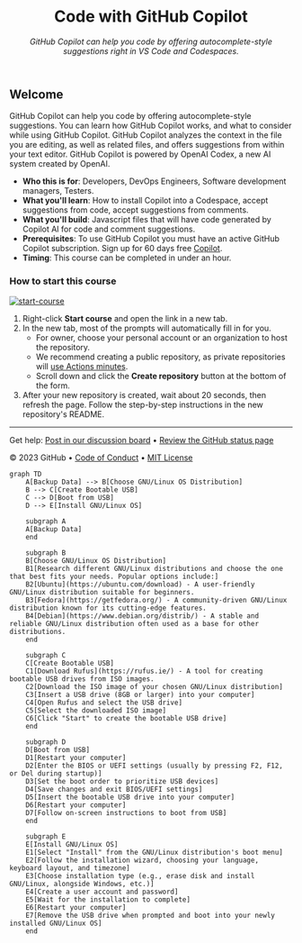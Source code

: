 <header>

<!--
  <<< Author notes: Course header >>>
  Read <https://skills.github.com/quickstart> for more information about how to build courses using this template.
  Include a 1280×640 image, course name in sentence case, and a concise description in emphasis.
  In your repository settings: enable template repository, add your 1280×640 social image, auto delete head branches.
  Next to "About", add description & tags; disable releases, packages, & environments.
  Add your open source license, GitHub uses the MIT license.
-->

# Code with GitHub Copilot

_GitHub Copilot can help you code by offering autocomplete-style suggestions right in VS Code and Codespaces._

</header>

<!--
  <<< Author notes: Course start >>>
  Include start button, a note about Actions minutes,
  and tell the learner why they should take the course.
-->

## Welcome

GitHub Copilot can help you code by offering autocomplete-style suggestions. You can learn how GitHub Copilot works, and what to consider while using GitHub Copilot. GitHub Copilot analyzes the context in the file you are editing, as well as related files, and offers suggestions from within your text editor. GitHub Copilot is powered by OpenAI Codex, a new AI system created by OpenAI.

- **Who this is for**: Developers, DevOps Engineers, Software development managers, Testers.
- **What you'll learn**: How to install Copilot into a Codespace, accept suggestions from code, accept suggestions from comments.
- **What you'll build**: Javascript files that will have code generated by Copilot AI for code and comment suggestions.
- **Prerequisites**: To use GitHub Copilot you must have an active GitHub Copilot subscription. Sign up for 60 days free [Copilot](https://github.com/settings/copilot).
- **Timing**: This course can be completed in under an hour.

### How to start this course

<!-- For start course, run in JavaScript:
'https://github.com/new?' + new URLSearchParams({
  template_owner: 'skills',
  template_name: 'copilot-codespaces-vscode',
  owner: '@me',
  name: 'skills-copilot-codespaces-vscode',
  description: 'My clone repository',
  visibility: 'public',
}).toString()
-->

[![start-course](https://user-images.githubusercontent.com/1221423/235727646-4a590299-ffe5-480d-8cd5-8194ea184546.svg)](https://github.com/new?template_owner=skills&template_name=copilot-codespaces-vscode&owner=%40me&name=skills-copilot-codespaces-vscode&description=My+clone+repository&visibility=public)

1. Right-click **Start course** and open the link in a new tab.
2. In the new tab, most of the prompts will automatically fill in for you.
   - For owner, choose your personal account or an organization to host the repository.
   - We recommend creating a public repository, as private repositories will [use Actions minutes](https://docs.github.com/en/billing/managing-billing-for-github-actions/about-billing-for-github-actions).
   - Scroll down and click the **Create repository** button at the bottom of the form.
3. After your new repository is created, wait about 20 seconds, then refresh the page. Follow the step-by-step instructions in the new repository's README.

<footer>

<!--
  <<< Author notes: Footer >>>
  Add a link to get support, GitHub status page, code of conduct, license link.
-->

---

Get help: [Post in our discussion board](https://github.com/skills/.github/discussions) &bull; [Review the GitHub status page](https://www.githubstatus.com/)

&copy; 2023 GitHub &bull; [Code of Conduct](https://www.contributor-covenant.org/version/2/1/code_of_conduct/code_of_conduct.md) &bull; [MIT License](https://gh.io/mit)

</footer>

```mermaid
graph TD
    A[Backup Data] --> B[Choose GNU/Linux OS Distribution]
    B --> C[Create Bootable USB]
    C --> D[Boot from USB]
    D --> E[Install GNU/Linux OS]

    subgraph A
    A[Backup Data]
    end

    subgraph B
    B[Choose GNU/Linux OS Distribution]
    B1[Research different GNU/Linux distributions and choose the one that best fits your needs. Popular options include:]
    B2[Ubuntu](https://ubuntu.com/download) - A user-friendly GNU/Linux distribution suitable for beginners.
    B3[Fedora](https://getfedora.org/) - A community-driven GNU/Linux distribution known for its cutting-edge features.
    B4[Debian](https://www.debian.org/distrib/) - A stable and reliable GNU/Linux distribution often used as a base for other distributions.
    end

    subgraph C
    C[Create Bootable USB]
    C1[Download Rufus](https://rufus.ie/) - A tool for creating bootable USB drives from ISO images.
    C2[Download the ISO image of your chosen GNU/Linux distribution]
    C3[Insert a USB drive (8GB or larger) into your computer]
    C4[Open Rufus and select the USB drive]
    C5[Select the downloaded ISO image]
    C6[Click "Start" to create the bootable USB drive]
    end

    subgraph D
    D[Boot from USB]
    D1[Restart your computer]
    D2[Enter the BIOS or UEFI settings (usually by pressing F2, F12, or Del during startup)]
    D3[Set the boot order to prioritize USB devices]
    D4[Save changes and exit BIOS/UEFI settings]
    D5[Insert the bootable USB drive into your computer]
    D6[Restart your computer]
    D7[Follow on-screen instructions to boot from USB]
    end

    subgraph E
    E[Install GNU/Linux OS]
    E1[Select "Install" from the GNU/Linux distribution's boot menu]
    E2[Follow the installation wizard, choosing your language, keyboard layout, and timezone]
    E3[Choose installation type (e.g., erase disk and install GNU/Linux, alongside Windows, etc.)]
    E4[Create a user account and password]
    E5[Wait for the installation to complete]
    E6[Restart your computer]
    E7[Remove the USB drive when prompted and boot into your newly installed GNU/Linux OS]
    end
```
